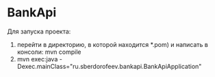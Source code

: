 # BankApi
Для запуска проекта:
1. перейти в директорию, в которой находится *.pom) и написать в консоли: mvn compile
2. mvn exec:java -Dexec.mainClass="ru.sberdorofeev.bankapi.BankApiApplication"
